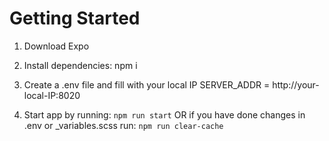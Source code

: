# Getting Started

1. Download Expo
2. Install dependencies: npm i
3. Create a .env file and fill with your local IP
   SERVER_ADDR = http://your-local-IP:8020

4. Start app by running: `npm run start` 
   OR if you have done changes in .env or _variables.scss run: 
   `npm run clear-cache`
